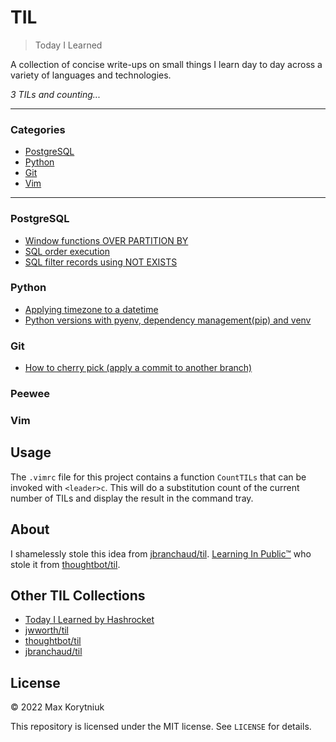 # TIL

> Today I Learned

A collection of concise write-ups on small things I learn day to day across a
variety of languages and technologies. 


_3 TILs and counting..._

---

### Categories

* [PostgreSQL](#postgresql)
* [Python](#python)
* [Git](#git)
* [Vim](#vim)


---


### PostgreSQL

- [Window functions OVER PARTITION BY](postgresql/count-using-over.md)
- [SQL order execution](postgresql/sql-execution-order.md)
- [SQL filter records using NOT EXISTS](postgresql/sql-not-exists.md)

### Python

- [Applying timezone to a datetime](python/how-to-apply-timezone-to-date.md)
- [Python versions with pyenv, dependency management(pip) and venv](python/envs-workspace.md)

### Git

- [How to cherry pick (apply a commit to another branch)](git/how-to-cherry-pick.md)

### Peewee

### Vim


## Usage

The `.vimrc` file for this project contains a function `CountTILs` that can
be invoked with `<leader>c`. This will do a substitution count of the
current number of TILs and display the result in the command tray.

## About

I shamelessly stole this idea from
[jbranchaud/til](https://github.com/jbranchaud/til).
[Learning In Public™](https://dev.to/jbranchaud/how-i-built-a-learning-machine-45k9)
who stole it from
[thoughtbot/til](https://github.com/thoughtbot/til).

## Other TIL Collections

* [Today I Learned by Hashrocket](https://til.hashrocket.com)
* [jwworth/til](https://github.com/jwworth/til)
* [thoughtbot/til](https://github.com/thoughtbot/til)
* [jbranchaud/til](https://github.com/jbranchaud/til)

## License

&copy; 2022 Max Korytniuk

This repository is licensed under the MIT license. See `LICENSE` for
details.

